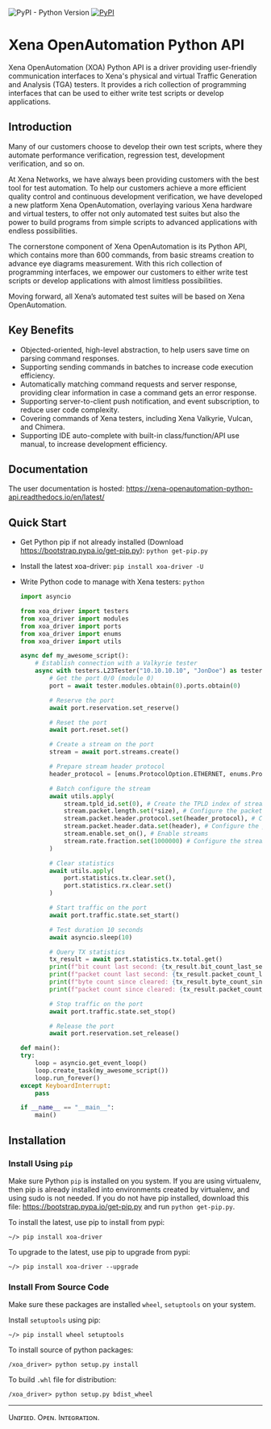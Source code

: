 ![PyPI - Python Version](https://img.shields.io/pypi/pyversions/xoa-driver) [![PyPI](https://img.shields.io/pypi/v/xoa-driver)](https://pypi.python.org/pypi/xoa-driver)
# Xena OpenAutomation Python API
Xena OpenAutomation (XOA) Python API is a driver providing user-friendly communication interfaces to Xena's physical and virtual Traffic Generation and Analysis (TGA) testers. It provides a rich collection of programming interfaces that can be used to either write test scripts or develop applications.

## Introduction
Many of our customers choose to develop their own test scripts, where they automate performance verification, regression test, development verification, and so on.

At Xena Networks, we have always been providing customers with the best tool for test automation. To help our customers achieve a more efficient quality control and continuous development verification, we have developed a new platform Xena OpenAutomation, overlaying various Xena hardware and virtual testers, to offer not only automated test suites but also the power to build programs from simple scripts to advanced applications with endless possibilities.

The cornerstone component of Xena OpenAutomation is its Python API, which contains more than 600 commands, from basic streams creation to advance eye diagrams measurement. With this rich collection of programming interfaces, we empower our customers to either write test scripts or develop applications with almost limitless possibilities.

Moving forward, all Xena’s automated test suites will be based on Xena OpenAutomation.

## Key Benefits
* Objected-oriented, high-level abstraction, to help users save time on parsing command responses.
* Supporting sending commands in batches to increase code execution efficiency.
* Automatically matching command requests and server response, providing clear information in case a command gets an error response.
* Supporting server-to-client push notification, and event subscription, to reduce user code complexity.
* Covering commands of Xena testers, including Xena Valkyrie, Vulcan, and Chimera.
* Supporting IDE auto-complete with built-in class/function/API use manual, to increase development efficiency.

## Documentation
The user documentation is hosted:
https://xena-openautomation-python-api.readthedocs.io/en/latest/


## Quick Start

* Get Python pip if not already installed (Download https://bootstrap.pypa.io/get-pip.py):
    `python get-pip.py`

* Install the latest xoa-driver:
    `pip install xoa-driver -U`

* Write Python code to manage with Xena testers:
    `python`
    ```python
    import asyncio

    from xoa_driver import testers
    from xoa_driver import modules
    from xoa_driver import ports
    from xoa_driver import enums
    from xoa_driver import utils

    async def my_awesome_script():
        # Establish connection with a Valkyrie tester
        async with testers.L23Tester("10.10.10.10", "JonDoe") as tester:
            # Get the port 0/0 (module 0)
            port = await tester.modules.obtain(0).ports.obtain(0)

            # Reserve the port
            await port.reservation.set_reserve()

            # Reset the port
            await port.reset.set()

            # Create a stream on the port
            stream = await port.streams.create()

            # Prepare stream header protocol
            header_protocol = [enums.ProtocolOption.ETHERNET, enums.ProtocolOption.IP]

            # Batch configure the stream
            await utils.apply(
                stream.tpld_id.set(0), # Create the TPLD index of stream
                stream.packet.length.set(*size), # Configure the packet size
                stream.packet.header.protocol.set(header_protocol), # Configure the packet type
                stream.packet.header.data.set(header), # Configure the packet header
                stream.enable.set_on(), # Enable streams
                stream.rate.fraction.set(1000000) # Configure the stream rate 100%
            )

            # Clear statistics
            await utils.apply(
                port.statistics.tx.clear.set(),
                port.statistics.rx.clear.set()
            )

            # Start traffic on the port
            await port.traffic.state.set_start()

            # Test duration 10 seconds
            await asyncio.sleep(10)

            # Query TX statistics
            tx_result = await port.statistics.tx.total.get()
            print(f"bit count last second: {tx_result.bit_count_last_sec}")
            print(f"packet count last second: {tx_result.packet_count_last_sec}")
            print(f"byte count since cleared: {tx_result.byte_count_since_cleared}")
            print(f"packet count since cleared: {tx_result.packet_count_since_cleared}")

            # Stop traffic on the port
            await port.traffic.state.set_stop()

            # Release the port
            await port.reservation.set_release()

    def main():
    try:
        loop = asyncio.get_event_loop()
        loop.create_task(my_awesome_script())
        loop.run_forever()
    except KeyboardInterrupt:
        pass

    if __name__ == "__main__":
        main()
    ```


## Installation

### Install Using `pip`
Make sure Python `pip` is installed on you system. If you are using virtualenv, then pip is already installed into environments created by virtualenv, and using sudo is not needed. If you do not have pip installed, download this file: https://bootstrap.pypa.io/get-pip.py and run `python get-pip.py`.

To install the latest, use pip to install from pypi:
``` shell
~/> pip install xoa-driver
```

To upgrade to the latest, use pip to upgrade from pypi:
``` shell
~/> pip install xoa-driver --upgrade
```

### Install From Source Code
Make sure these packages are installed ``wheel``, ``setuptools`` on your system.

Install ``setuptools`` using pip:
``` shell
~/> pip install wheel setuptools
```

To install source of python packages:
``` shell
/xoa_driver> python setup.py install
```

To build ``.whl`` file for distribution:
``` shell
/xoa_driver> python setup.py bdist_wheel
```


***

Uɴɪғɪᴇᴅ. Oᴘᴇɴ. Iɴᴛᴇɢʀᴀᴛɪᴏɴ.